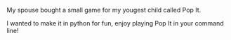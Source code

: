My spouse bought a small game for my yougest child called Pop It.

I wanted to make it in python for fun, enjoy playing Pop It in your command line!
